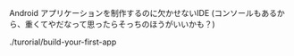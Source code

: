 Android アプリケーションを制作するのに欠かせないIDE
(コンソールもあるから、重くてやだなって思ったらそっちのほうがいいかも？)

./turorial/build-your-first-app
